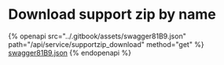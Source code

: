 # Download support zip by name

{% openapi src="../.gitbook/assets/swagger81B9.json" path="/api/service/supportzip_download" method="get" %}
[swagger81B9.json](../.gitbook/assets/swagger81B9.json)
{% endopenapi %}

